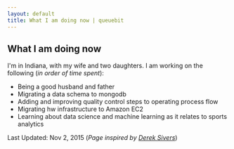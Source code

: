 ```yaml
---
layout: default
title: What I am doing now | queuebit
---
```


## What I am doing now

I'm in Indiana, with my wife and two daughters. I am working on the following (_in order of time spent_):

* Being a good husband and father
* Migrating a data schema to mongodb
* Adding and improving quality control steps to operating process flow
* Migrating hw infrastructure to Amazon EC2
* Learning about data science and machine learning as it relates to sports analytics

Last Updated: Nov 2, 2015 (_Page inspired by [Derek Sivers](https://sivers.org/nowff)_)
